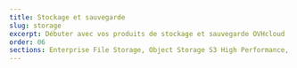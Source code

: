 ```yaml
---
title: Stockage et sauvegarde
slug: storage
excerpt: Débuter avec vos produits de stockage et sauvegarde OVHcloud
order: 06
sections: Enterprise File Storage, Object Storage S3 High Performance, Object Storage Standard (Swift), Public Cloud Archive, Veeam, Cloud Disk Array, NAS
---
```

